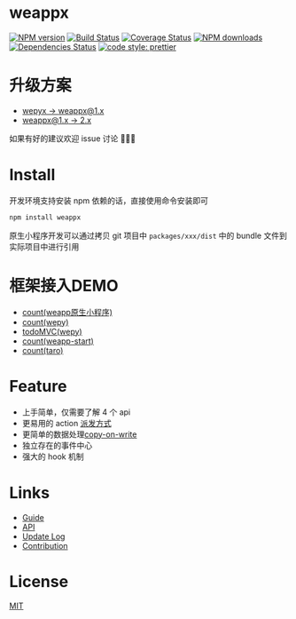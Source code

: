 # weappx

[![NPM version](https://img.shields.io/npm/v/weappx.svg?style=flat)](https://npmjs.org/package/)
[![Build Status](https://travis-ci.org/tolerance-go/weappx.svg?branch=master)](https://travis-ci.org/tolerance-go/weappx)
[![Coverage Status](https://coveralls.io/repos/github/tolerance-go/weappx/badge.svg?branch=master)](https://coveralls.io/github/tolerance-go/weappx?branch=master)
[![NPM downloads](http://img.shields.io/npm/dm/weappx.svg?style=flat)](https://npmjs.org/package/weappx)
[![Dependencies Status](https://david-dm.org/tolerance-go/weappx/status.svg)](https://david-dm.org/tolerance-go/weappx)
[![code style: prettier](https://img.shields.io/badge/code_style-prettier-ff69b4.svg)](https://github.com/prettier/prettier)

# 升级方案

* [wepyx -> weappx@1.x](https://github.com/tolerance-go/wepyx/blob/master/docs/WEPYX.md)
* [weappx@1.x -> 2.x](https://github.com/tolerance-go/wepyx/blob/master/docs/WEAPPX2.md)

如果有好的建议欢迎 issue 讨论 👏👏👏

# Install

开发环境支持安装 npm 依赖的话，直接使用命令安装即可

```zsh
npm install weappx
```

原生小程序开发可以通过拷贝 git 项目中 `packages/xxx/dist` 中的 bundle 文件到实际项目中进行引用

# 框架接入DEMO

* [count(weapp原生小程序)](https://github.com/tolerance-go/wepyx/tree/master/examples/count-weapp)
* [count(wepy)](https://github.com/tolerance-go/wepyx/tree/master/examples/count)
* [todoMVC(wepy)](https://github.com/tolerance-go/wepyx/tree/master/examples/todo)
* [count(weapp-start)](https://github.com/tolerance-go/wepyx/tree/master/examples/count-weapp-start)
* [count(taro)](https://github.com/tolerance-go/wepyx/tree/master/examples/count-taro)

# Feature

* 上手简单，仅需要了解 4 个 api
* 更易用的 action [派发方式](https://github.com/tolerance-go/wepyx/blob/master/docs/DISPATCHER.md)
* 更简单的数据处理[copy-on-write](https://en.wikipedia.org/wiki/Copy-on-write)
* 独立存在的事件中心
* 强大的 hook 机制

# Links

* [Guide](https://github.com/tolerance-go/wepyx/tree/master/docs/GUIDE.md)
* [API](https://github.com/tolerance-go/wepyx/tree/master/docs/API.md)
* [Update Log](https://github.com/tolerance-go/weappx/blob/master/packages/weappx/CHANGELOG.md)
* [Contribution](https://github.com/tolerance-go/blog/issues/1#issue-313932480)

# License

[MIT](https://tldrlegal.com/license/mit-license)

